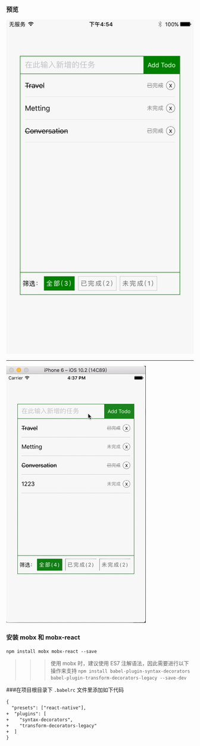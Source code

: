 ### 预览

![项目简介](https://raw.githubusercontent.com/byk04712/mobx-todos/master/introduce.png)



---


![项目简介](https://raw.githubusercontent.com/byk04712/mobx-todos/master/introduce.gif)






### 安装 mobx 和 mobx-react

`npm install mobx mobx-react --save`

>>>使用 mobx 时，建议使用 ES7 注解语法，因此需要进行以下操作来支持
`npm install babel-plugin-syntax-decorators babel-plugin-transform-decorators-legacy --save-dev`

###在项目根目录下 `.babelrc` 文件里添加如下代码
```
{
  "presets": ["react-native"],
+  "plugins": [
+    "syntax-decorators",
+    "transform-decorators-legacy"
+  ]
}

```